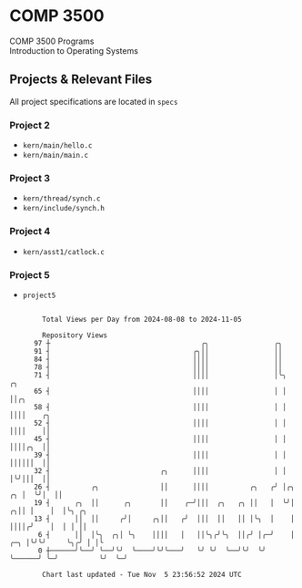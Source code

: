 # COMP 3500
COMP 3500 Programs  
Introduction to Operating Systems  
## Projects & Relevant Files
All project specifications are located in `specs`
### Project 2
- `kern/main/hello.c`
- `kern/main/main.c`
### Project 3
- `kern/thread/synch.c`
- `kern/include/synch.h`
### Project 4
- `kern/asst1/catlock.c`
### Project 5
- `project5`

```

        Total Views per Day from 2024-08-08 to 2024-11-05

        Repository Views
      97 ┼                                     ╭╮                ╭╮
      91 ┤                                   ╭╮││                ││
      84 ┤                                   ││││                ││
      78 ┤                                   ││││                ││
      71 ┤                                   ││││                │╰╮                 ╭╮
      65 ┤                                   ││││                │ │                 ││╭╮
      58 ┤                                   ││││                │ │                 ││││    ╭╮
      52 ┤                                   ││││                │ │                 ││││    ││
      45 ┤                                   ││││                │ │                 ││││╭╮  ││
      39 ┤                                   ││││                │ │                 ││││││  ││
      32 ┤                           ╭╮      ││││                │ │                 │╰╯│││  ││
      26 ┤          ╭╮               ││      ││││          ╭╮   ╭╯ │╭╮            ╭╮ │  ╰╯│  ││
      19 ┤      ╭╮  ││      ╭╮       ││    ╭─╯│││  ╭╮   ╭╮ ││   │  ╰╯│          ╭╮││ │    │  │╰╮ ╭╮
      13 ┤      ││  ││     ╭╯│     ╭╮││   ╭╯  │││  ││   ││ │╰╮  │    │          ││││╭╯    │  │ │ ││
       6 ┤      ││  │╰╮  ╭╮│ ╰╮    ││││   │   ││╰╮╭╯╰╮  ││╭╯ │╭─╯    │      ╭─╮ │╰╯╰╯     ╰╮╭╯ │ │╰
       0 ┼──────╯╰──╯ ╰──╯╰╯  ╰────╯╰╯╰───╯   ╰╯ ╰╯  ╰──╯╰╯  ╰╯      ╰──────╯ ╰─╯          ╰╯  ╰─╯

        Chart last updated - Tue Nov  5 23:56:52 2024 UTC
        
```
